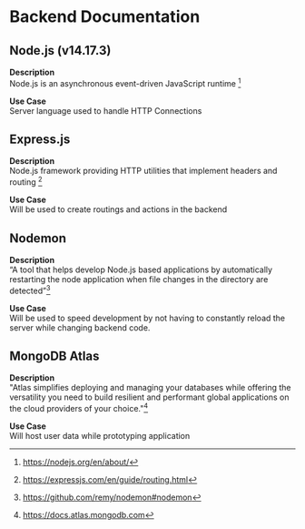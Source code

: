 # Backend Documentation

## Node.js (v14.17.3)
**Description**  
Node.js is an asynchronous event-driven JavaScript runtime [^1]

**Use Case**  
Server language used to handle HTTP Connections

## Express.js
**Description**  
Node.js framework providing HTTP utilities that implement headers and routing [^2]

**Use Case**  
Will be used to create routings and actions in the backend



## Nodemon
**Description**  
“A tool that helps develop Node.js based applications by automatically restarting the node application when file changes in the directory are detected”[^3]

**Use Case**  
Will be used to speed development by not having to constantly reload the server while changing backend code.

## MongoDB Atlas
**Description**  
"Atlas simplifies deploying and managing your databases while offering the versatility you need to build resilient and performant global applications on the cloud providers of your choice."[^4]

**Use Case**  
Will host user data while prototyping application

[^1]: https://nodejs.org/en/about/
[^2]: https://expressjs.com/en/guide/routing.html
[^3]: https://github.com/remy/nodemon#nodemon
[^4]: https://docs.atlas.mongodb.com